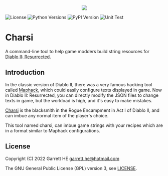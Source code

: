 <div align="center">
    <img src="https://raw.githubusercontent.com/he-yaowen/charsi/main/logo/charsi.png"/>
</div>

![License](https://img.shields.io/github/license/he-yaowen/charsi)
![Python Versions](https://img.shields.io/pypi/pyversions/charsi)
![PyPI Version](https://img.shields.io/pypi/v/charsi)
![Unit Test](https://img.shields.io/github/actions/workflow/status/he-yaowen/charsi/unit-test.yml)

# Charsi

A command-line tool to help game modders build string resources
for [Diablo II: Resurrected][1].

## Introduction

In the classic version of Diablo II, there was a very famous hacking tool called
[Maphack][2], which could easily configure texts displayed in game. Now in
Diablo II: Resurrected, you can directly modify the JSON files to change texts
in game, but the workload is high, and it's easy to make mistakes.

[Charsi][3] is the blacksmith in the Rogue Encampment in Act I of Diablo II, and
can imbue any normal item of the player's choice.

This tool named charsi, can imbue game strings with your recipes which are in a
format similar to Maphack configurations.

## License

Copyright (C) 2022 Garrett HE <garrett.he@hotmail.com>

The GNU General Public License (GPL) version 3, see [LICENSE](./LICENSE).

[1]: https://diablo2.blizzard.com

[2]: https://diablo2.diablowiki.net/Maphack

[3]: https://diablo.fandom.com/wiki/Charsi
